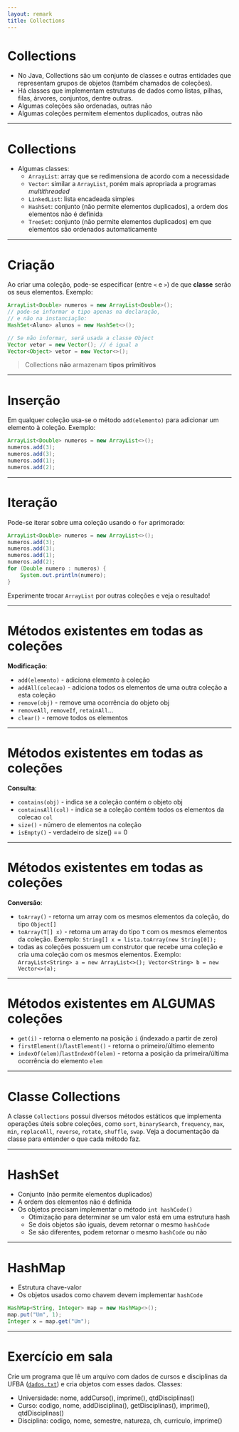 ```yaml
---
layout: remark
title: Collections
---
```


<div>

# Collections

- No Java, Collections são um conjunto de classes e outras entidades que representam grupos de objetos (também chamados de coleções).
- Há classes que implementam estruturas de dados como listas, pilhas, filas, árvores, conjuntos, dentre outras.
- Algumas coleções são ordenadas, outras não
- Algumas coleções permitem elementos duplicados, outras não

---

# Collections

- Algumas classes:
    - `ArrayList`: array que se redimensiona de acordo com a necessidade
    - `Vector`: similar a `ArrayList`, porém mais apropriada a programas *multithreaded*
    - `LinkedList`: lista encadeada simples
    - `HashSet`: conjunto (não permite elementos duplicados), a ordem dos elementos não é definida
    - `TreeSet`: conjunto (não permite elementos duplicados) em que elementos são ordenados automaticamente

---

# Criação

Ao criar uma coleção, pode-se especificar (entre `<` e `>`) de que **classe** serão os seus elementos. Exemplo:

```java
ArrayList<Double> numeros = new ArrayList<Double>();
// pode-se informar o tipo apenas na declaração,
// e não na instanciação:
HashSet<Aluno> alunos = new HashSet<>();

// Se não informar, será usada a classe Object
Vector vetor = new Vector(); // é igual a
Vector<Object> vetor = new Vector<>();
```

> Collections **não** armazenam **tipos primitivos**

---

# Inserção

Em qualquer coleção usa-se o método `add(elemento)` para adicionar um elemento à coleção. Exemplo:

```java
ArrayList<Double> numeros = new ArrayList<>();
numeros.add(3);
numeros.add(3);
numeros.add(1);
numeros.add(2);
```

---

# Iteração

Pode-se iterar sobre uma coleção usando o `for` aprimorado:

```java
ArrayList<Double> numeros = new ArrayList<>();
numeros.add(3);
numeros.add(3);
numeros.add(1);
numeros.add(2);
for (Double numero : numeros) {
    System.out.println(numero);
}
```

Experimente trocar `ArrayList` por outras coleções e veja o resultado!


---

# Métodos existentes em todas as coleções

**Modificação**:

+ `add(elemento)` - adiciona elemento à coleção
+ `addAll(colecao)` - adiciona todos os elementos de uma outra coleção a esta coleção
+ `remove(obj)` - remove uma ocorrência do objeto obj
+ `removeAll`, `removeIf`, `retainAll`...
+ `clear()` - remove todos os elementos

---

# Métodos existentes em todas as coleções

**Consulta**:

+ `contains(obj)` - indica se a coleção contém o objeto obj
+ `containsAll(col)` - indica se a coleção contém todos os elementos da colecao `col`
+ `size()` - número de elementos na coleção
+ `isEmpty()` - verdadeiro de size() == 0

---

# Métodos existentes em todas as coleções

**Conversão**:

+ `toArray()` - retorna um array com os mesmos elementos da coleção, do tipo `Object[]`
+ `toArray(T[] x)` - retorna um array do tipo `T` com os mesmos elementos da coleção. Exemplo: `String[] x = lista.toArray(new String[0]);`
+ todas as coleções possuem um construtor que recebe uma coleção e cria uma coleção com os mesmos elementos. Exemplo: `ArrayList<String> a = new ArrayList<>(); Vector<String> b = new Vector<>(a);`

---

# Métodos existentes em ALGUMAS coleções

+ `get(i)` - retorna o elemento na posição `i` (indexado a partir de zero)
+ `firstElement()`/`lastElement()` - retorna o primeiro/último elemento
+ `indexOf(elem)`/`lastIndexOf(elem)` - retorna a posição da primeira/última ocorrência do elemento `elem`

---

# Classe Collections

A classe `Collections` possui diversos métodos estáticos que implementa operações úteis sobre coleções, como `sort`, `binarySearch`, `frequency`, `max`, `min`, `replaceAll`, `reverse`, `rotate`, `shuffle`, `swap`. Veja a documentação da classe para entender o que cada método faz.

---

# HashSet

- Conjunto (não permite elementos duplicados)
- A ordem dos elementos não é definida
- Os objetos precisam implementar o método `int hashCode()`
  - Otimização para determinar se um valor está em uma estrutura hash
  - Se dois objetos são iguais, devem retornar o mesmo `hashCode`
  - Se são diferentes, podem retornar o mesmo `hashCode` ou não

---

# HashMap

- Estrutura chave-valor
- Os objetos usados como chavem devem implementar `hashCode`

```java
HashMap<String, Integer> map = new HashMap<>();
map.put("Um", 1);
Integer x = map.get("Um");
```

---

# Exercício em sala

Crie um programa que lê um arquivo com dados de cursos e disciplinas da UFBA ([`dados.txt`](https://raw.githubusercontent.com/rodrigorgs/aulas/master/mata37/web/dados.txt)) e cria objetos com esses dados. Classes:

- Universidade: nome, addCurso(), imprime(), qtdDisciplinas()
- Curso: codigo, nome, addDisciplina(), getDisciplinas(), imprime(), qtdDisciplinas()
- Disciplina: codigo, nome, semestre, natureza, ch, curriculo, imprime()
</div>